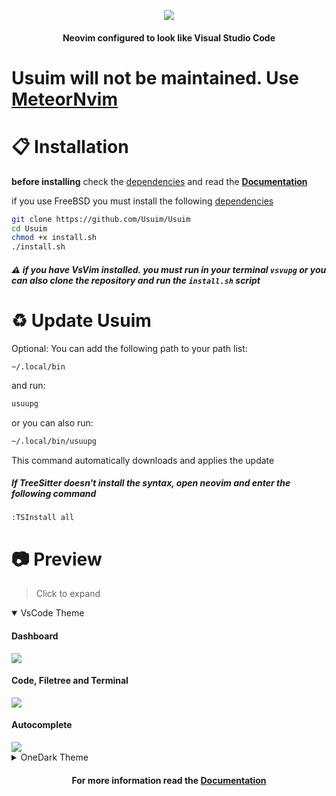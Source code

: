 <p align="center">
  <img src="https://user-images.githubusercontent.com/59105868/147696668-8b35cba4-f27e-4cad-b901-6757a93d1ba8.png" />
</p>
<h4 align="center">Neovim configured to look like Visual Studio Code</h1>

# Usuim will not be maintained. Use [MeteorNvim](https://github.com/MeteorNvim/MeteorNvim)

# :clipboard: Installation
**before installing** check the [dependencies](https://github.com/Usuim/Usuim/blob/main/docs/dependencies.md#general) and read the **<a href="https://github.com/Usuim/Usuim/tree/main/docs#blue_book-index">Documentation</a>**

if you use FreeBSD you must install the following [dependencies](https://github.com/Usuim/Usuim/blob/main/docs/dependencies.md#freebsd)
```sh
git clone https://github.com/Usuim/Usuim
cd Usuim
chmod +x install.sh
./install.sh
```
##### :warning: if you have VsVim installed. you must run in your terminal `vsvupg` or you can also clone the repository and run the `install.sh` script

# :recycle: Update Usuim
Optional: You can add the following path to your path list:
```
~/.local/bin
``` 
and run:
```sh
usuupg
```
or you can also run:
```sh
~/.local/bin/usuupg
```
This command automatically downloads and applies the update

##### If TreeSitter doesn't install the syntax, open neovim and enter the following command
```vim
:TSInstall all
```

# :camera: Preview

> Click to expand

<details open>
  <summary>VsCode Theme</summary>

  #### Dashboard
   <kbd>
    <img src="https://user-images.githubusercontent.com/59105868/183558788-e23c9dc2-2922-44f6-b289-84267667080d.png">
  </kbd>

  #### Code, Filetree and Terminal
   <kbd>
    <img src="https://user-images.githubusercontent.com/59105868/183558789-9ced6f2a-b697-4ff5-b7ef-4aa335137135.png">
  </kbd>

  #### Autocomplete
   <kbd>
    <img src="https://user-images.githubusercontent.com/59105868/183558791-3dd9daf8-35cb-4870-b45b-b4f6df1ad096.png">
  </kbd>

</details>

<details>
  <summary>OneDark Theme</summary>

  #### Dashboard
   <kbd>
    <img src="https://user-images.githubusercontent.com/59105868/183558916-6a808985-f7a6-4b70-b91a-6da220af403c.png">
  </kbd>

  #### Code, Filetree and Terminal
   <kbd>
    <img src="https://user-images.githubusercontent.com/59105868/183558920-27643bdd-3e7c-4d42-aad1-c5c99e568574.png">
  </kbd>

  #### Autocomplete
   <kbd>
    <img src="https://user-images.githubusercontent.com/59105868/183558923-87f38204-463d-4d3f-9c54-5db31db3923e.png">
  </kbd>

</details>

<h4 align="center">
  For more information read the <a href="https://github.com/Usuim/Usuim/tree/main/docs#blue_book-index">Documentation</a>
</h4>
